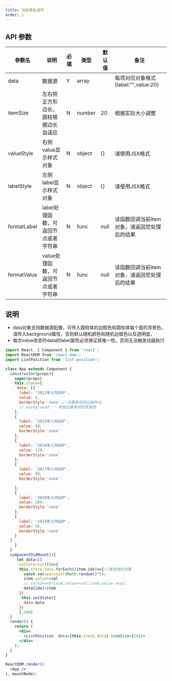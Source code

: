```yaml
---
title: 动态排名组件
order: 1
---
```


## API 参数

| 参数名 | 说明 | 必填 | 类型 | 默认值 | 备注 |
| ------ | ---- | ---- | ---- | ------ | ---- |
|    data    | 数据源     |  Y    |  array    |        |   每项对应对象格式{label:"",value:20}    |
| itemSize | 左右侧正方形边长，圆柱根据边长自适应 | N  | number | 20 | 根据实际大小调整 |
| valueStyle | 右侧value显示样式对象 | N | object | {}  | 请使用JSX格式 |
| labelStyle | 左侧label显示样式对象 | N | object | {}  | 请使用JSX格式 |
| formatLabel | label处理函数，可返回节点或者字符串 | N | func | null |  该函数回调当前item对象，请返回您处理后的结果 |
| formatValue | value处理函数，可返回节点或者字符串 | N | func | null |  该函数回调当前item对象，请返回您处理后的结果 |

## 说明
* data对象支持数据源配置，可传入圆柱体的边框色和圆柱体每个面的背景色，请传入background属性，否则默认随机颜色和随机边框色以及透明度。
* 每次value改变时data的label属性必须保证其唯一性，否则无法触发动画执行

````jsx
import React, { Component } from 'react';
import ReactDOM from 'react-dom';
import ListPosition from 'list-position';

class App extends Component {
  constructor(props){
    super(props)
    this.state={
     data: [{
      label: '2012年人均GDP',
      value: 0,
      borderStyle:'none',//设置单项的边框样式
      // background:'' 单独设置单项的背景色
    },
    {
      label: '2015年人均GDP',
      value: 80,
      borderStyle:'none'
    },
    {
      label: '2016年人均GDP',
      value: 170,
      borderStyle:'none'
    },
    {
      label: '2017年人均GDP',
      value: 80,
      borderStyle:'none'

    },
    {
      label: '2018年人均GDP',
      value: 200,
      borderStyle:'none'
    },
    {
      label: '2019年人均GDP',
      value: 95,
      borderStyle:'none'
    }
  ]
    }
  }
  componentDidMount(){
     let data=[]
      setInterval(()=>{
      this.state.data.forEach((item,idx)=>{//增加随机动画
        const val=parseInt(Math.random()*5);
        item.value+=val
        // val%2===0?item.value+=val:item.value-=val;
        data[idx]=item
      })
       this.setState({
        data:data 
      })
      },200)
  }
  render() {
    return (
      <div>
        <ListPosition  data={this.state.data} itemSize={20}/>
      </div>
    );
  }
}

ReactDOM.render((
  <App />
), mountNode);
````
